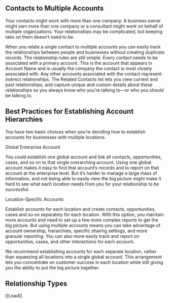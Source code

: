 ## Contacts to Multiple Accounts

Your contacts might work with more than one company. A business owner might own more than one company or a consultant might work on behalf of multiple organizations. Your relationships may be complicated, but keeping tabs on them doesn’t need to be.

When you relate a single contact to multiple accounts you can easily track the relationships between people and businesses without creating duplicate records. The relationship rules are still simple. Every contact needs to be associated with a primary account. This is the account that appears in Account Name and is usually the company the contact is most closely associated with. Any other accounts associated with the contact represent indirect relationships. The Related Contacts list lets you view current and past relationships, and capture unique and custom details about these relationships so you always know who you’re talking to—or who you _should_ be talking to.

## Best Practices for Establishing Account Hierarchies

You have two basic choices when you’re deciding how to establish accounts for businesses with multiple locations.

Global Enterprise Account

You could establish one global account and link all contacts, opportunities, cases, and so on to that single overarching account. Using one global account makes it easy to find that account’s records and to report on that account at the enterprise level. But it’s harder to manage a large mass of information, and not being able to easily view the big picture might make it hard to see what each location needs from you for your relationship to be successful.

Location-Specific Accounts

Establish accounts for each location and create contacts, opportunities, cases and so on separately for each location. With this option, you maintain more accounts and need to set up a few more complex reports to get the big picture. But using multiple accounts means you can take advantage of account ownership, hierarchies, specific sharing settings, and more granular reporting. You can also more easily track and report on opportunities, cases, and other interactions for each account.

We recommend establishing accounts for each separate location, rather than squeezing all locations into a single global account. This arrangement lets you concentrate on customer success in each location while still giving you the ability to put the big picture together.

## Relationship Types

[[Lead]]
